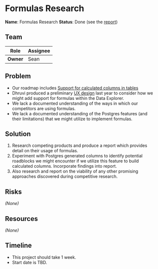 # Formulas Research

**Name**: Formulas Research
**Status**: Done (see the [report](/engineering/research/formulas.md))

## Team

| Role | Assignee |
|-|-|
| **Owner** | Sean |

## Problem

- Our roadmap includes [Support for calculated columns in tables](https://github.com/mathesar-foundation/mathesar/discussions/2271)
- Dhruvi produced a preliminary [UX design](/design/specs/add-formula-column) last year to consider how we might add support for formulas within the Data Explorer.
- We lack a documented understanding of the ways in which our competitors are using formulas.
- We lack a documented understanding of the Postgres features (and their limitations) that we might utilize to implement formulas.

## Solution

1. Research competing products and produce a report which provides detail on their usage of formulas.
1. Experiment with Postgres generated columns to identify potential roadblocks we might encounter if we utilize this feature to build calculated columns. Incorporate findings into report.
1. Also research and report on the viability of any other promising approaches discovered during competitive research.

## Risks

_(None)_

## Resources

_(None)_

## Timeline

- This project should take 1 week.
- Start date is TBD.
